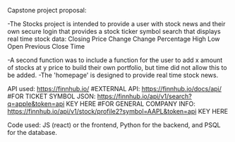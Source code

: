 Capstone project proposal:

-The Stocks project is intended to provide a user with stock news and their own secure login that provides a stock ticker
symbol search that displays real time stock data:
                Closing Price
                Change
                Change Percentage
                High
                Low
                Open
                Previous Close
                Time

-A second function was to include a function for the user to add x amount of stocks at y price to build their own
portfolio, but time did not allow this to be added.
-The 'homepage' is designed to provide real time stock news.

API used: https://finnhub.io/
#EXTERNAL API: https://finnhub.io/docs/api/
#FOR TICKET SYMBOL JSON: https://finnhub.io/api/v1/search?q=apple&token=api KEY HERE
#FOR GENERAL COMPANY INFO: https://finnhub.io/api/v1/stock/profile2?symbol=AAPL&token=api KEY HERE

Code used:  JS (react) or the frontend, Python for the backend, and PSQL for the database.